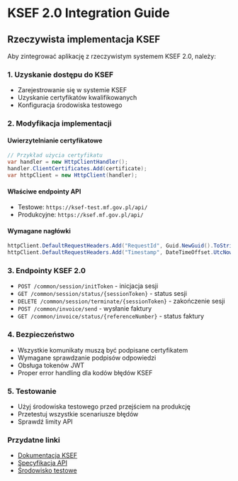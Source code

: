 # KSEF 2.0 Integration Guide

## Rzeczywista implementacja KSEF

Aby zintegrować aplikację z rzeczywistym systemem KSEF 2.0, należy:

### 1. Uzyskanie dostępu do KSEF
- Zarejestrowanie się w systemie KSEF
- Uzyskanie certyfikatów kwalifikowanych 
- Konfiguracja środowiska testowego

### 2. Modyfikacja implementacji

#### Uwierzytelnianie certyfikatowe
```csharp
// Przykład użycia certyfikatu
var handler = new HttpClientHandler();
handler.ClientCertificates.Add(certificate);
var httpClient = new HttpClient(handler);
```

#### Właściwe endpointy API
- Testowe: `https://ksef-test.mf.gov.pl/api/`
- Produkcyjne: `https://ksef.mf.gov.pl/api/`

#### Wymagane nagłówki
```csharp
httpClient.DefaultRequestHeaders.Add("RequestId", Guid.NewGuid().ToString());
httpClient.DefaultRequestHeaders.Add("Timestamp", DateTimeOffset.UtcNow.ToString("o"));
```

### 3. Endpointy KSEF 2.0

- `POST /common/session/initToken` - inicjacja sesji
- `GET /common/session/status/{sessionToken}` - status sesji
- `DELETE /common/session/terminate/{sessionToken}` - zakończenie sesji
- `POST /common/invoice/send` - wysłanie faktury
- `GET /common/invoice/status/{referenceNumber}` - status faktury

### 4. Bezpieczeństwo
- Wszystkie komunikaty muszą być podpisane certyfikatem
- Wymagane sprawdzanie podpisów odpowiedzi
- Obsługa tokenów JWT
- Proper error handling dla kodów błędów KSEF

### 5. Testowanie
- Użyj środowiska testowego przed przejściem na produkcję
- Przetestuj wszystkie scenariusze błędów
- Sprawdź limity API

### Przydatne linki
- [Dokumentacja KSEF](https://www.gov.pl/web/kas/krajowy-system-e-faktur)
- [Specyfikacja API](https://ksef.mf.gov.pl/web/specifications)
- [Środowisko testowe](https://ksef-test.mf.gov.pl)